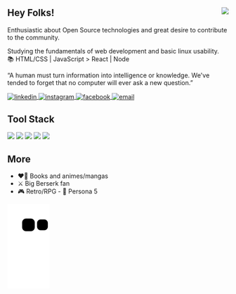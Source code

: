 ## Hey Folks! <img align="right" src="https://komarev.com/ghpvc/?username=ryanborel&color=blueviolet" />

Enthusiastic about Open Source technologies and great desire to contribute to the community.

Studying the fundamentals of web development and basic linux usability.<br>
📚 HTML/CSS | JavaScript > React | Node

“A human must turn information into intelligence or knowledge. We've tended to forget that no computer will ever ask a new question.”

<a href="https://linkedin.com/in/ryanborel" target="_blank">
  <img align="center" src="https://img.shields.io/badge/-ryanborel-05122A?style=flat&logo=linkedin" alt="linkedin" />
</a>
<a href="https://instagram.com/ryan.borel" target="_blank">
 <img align="center" src="https://img.shields.io/badge/-ryan.borel-05122A?style=flat&logo=instagram" alt="instagram" />
</a>
<!-- <a href="https://twitter.com/ryanborel" target="_blank">
  <img align="center" src="https://img.shields.io/badge/-ryanborel-05122A?style=flat&logo=twitter" alt="twitter" />
</a> -->
<a href="https://facebook.com/ryangborel" target="_blank">
  <img align="center" src="https://img.shields.io/badge/-ryanborel-05122A?style=flat&logo=facebook" alt="facebook" />
</a>
<a href="mailto:contato@ryanborel.com.br" target="_blank">
  <img align="center" src="https://img.shields.io/badge/-contato@ryanborel.com.br-05122A?style=flat&logo=gmail" alt="email" />
</a>

## Tool Stack

<div>
  <img width ="25px" src="https://cdn.jsdelivr.net/gh/devicons/devicon/icons/html5/html5-original.svg" />
  <img width ="25px" src="https://cdn.jsdelivr.net/gh/devicons/devicon/icons/css3/css3-original.svg" />
  <img width ="25px" src="https://cdn.jsdelivr.net/gh/devicons/devicon/icons/javascript/javascript-original.svg" />
  <img width ="25px" src="https://cdn.jsdelivr.net/gh/devicons/devicon/icons/git/git-original.svg" />
  <img width ="25px" src="https://cdn.jsdelivr.net/gh/devicons/devicon/icons/vscode/vscode-original.svg" />
</div>

## More

- ❤️‍🔥 Books and animes/mangas
- ⚔️ Big Berserk fan
- 🎮 Retro/RPG - 🥇 Persona 5

![Snake animation](https://github.com/ryanborel/ryanborel/blob/output/github-contribution-grid-snake.svg)
